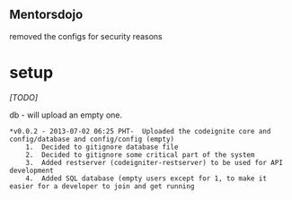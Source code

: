 Mentorsdojo
----------

removed the configs for security reasons

setup
=========

*[TODO]*

db - will upload an empty one. 

	*v0.0.2 - 2013-07-02 06:25 PHT-  Uploaded the codeignite core and config/database and config/config (empty)
		1.  Decided to gitignore database file
		2.  Decided to gitignore some critical part of the system
		3.  Added restserver (codeigniter-restserver) to be used for API development
		4.  Added SQL database (empty users except for 1, to make it easier for a developer to join and get running



